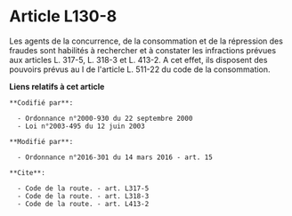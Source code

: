 # Article L130-8

Les agents de la concurrence, de la consommation et de la répression des fraudes sont habilités à rechercher et à constater
les infractions prévues aux articles L. 317-5, L. 318-3 et L. 413-2. A cet effet, ils disposent des pouvoirs prévus au I de
l'article L. 511-22 du code de la consommation.

**Liens relatifs à cet article**

	**Codifié par**:

	  - Ordonnance n°2000-930 du 22 septembre 2000
	  - Loi n°2003-495 du 12 juin 2003

	**Modifié par**:

	  - Ordonnance n°2016-301 du 14 mars 2016 - art. 15

	**Cite**:

	  - Code de la route. - art. L317-5
	  - Code de la route. - art. L318-3
	  - Code de la route. - art. L413-2
